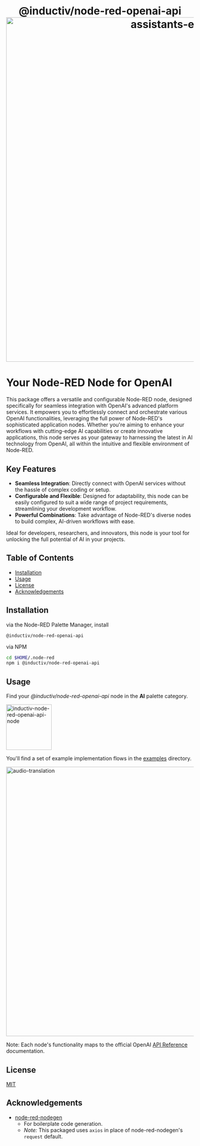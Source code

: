<h1 align="center">
  @inductiv/node-red-openai-api
  <b>
<a href="https://github.com/allanbunch/node-red-openai-api"><img width="923" alt="assistants-example" src="https://github.com/allanbunch/node-red-openai-api/assets/4503640/f3709ec1-9e4f-4823-81c3-5659cb88579f"></a><br>
  </b>
</h1>

# Your Node-RED Node for OpenAI

This package offers a versatile and configurable Node-RED node, designed specifically for seamless integration with OpenAI's advanced platform services. It empowers you to effortlessly connect and orchestrate various OpenAI functionalities, leveraging the full power of Node-RED's sophisticated application nodes. Whether you're aiming to enhance your workflows with cutting-edge AI capabilities or create innovative applications, this node serves as your gateway to harnessing the latest in AI technology from OpenAI, all within the intuitive and flexible environment of Node-RED.

## Key Features

- **Seamless Integration**: Directly connect with OpenAI services without the hassle of complex coding or setup.
- **Configurable and Flexible**: Designed for adaptability, this node can be easily configured to suit a wide range of project requirements, streamlining your development workflow.
- **Powerful Combinations**: Take advantage of Node-RED's diverse nodes to build complex, AI-driven workflows with ease.

Ideal for developers, researchers, and innovators, this node is your tool for unlocking the full potential of AI in your projects.

## Table of Contents

- [Installation](#installation)
- [Usage](#usage)
- [License](#license)
- [Acknowledgements](#acknowledgements)

## Installation

via the Node-RED Palette Manager, install

```text
@inductiv/node-red-openai-api
```

via NPM

```bash
cd $HOME/.node-red
npm i @inductiv/node-red-openai-api
```

## Usage

Find your _@inductiv/node-red-openai-api_ node in the **AI** palette category.

<img width="122" alt="inductiv-node-red-openai-api-node" src="https://github.com/allanbunch/node-red-openai-api/assets/4503640/73ec245e-803e-427e-8294-fd95632a6cfd">

You'll find a set of example implementation flows in the [examples](./examples/) directory.

<img width="722" alt="audio-translation" src="https://github.com/allanbunch/node-red-openai-api/assets/4503640/ca3ca6f1-f7df-4a6f-84fd-db0c9eaef957">

Note: Each node's functionality maps to the official OpenAI [API Reference](https://platform.openai.com/docs/api-reference/) documentation.

## License

[MIT](./LICENSE)

## Acknowledgements

- [node-red-nodegen](https://github.com/node-red/node-red-nodegen)
  - For boilerplate code generation.
  - _Note:_ This packaged uses `axios` in place of node-red-nodegen's `request` default.
